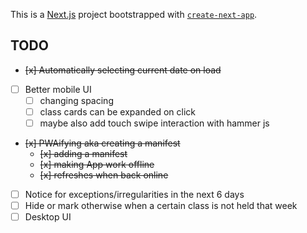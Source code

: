 This is a [Next.js](https://nextjs.org/) project bootstrapped with [`create-next-app`](https://github.com/vercel/next.js/tree/canary/packages/create-next-app).

## TODO

- ~~[x] Automatically selecting current date on load~~
- [ ] Better mobile UI
    - [ ] changing spacing
    - [ ] class cards can be expanded on click
    - [ ] maybe also add touch swipe interaction with hammer js
- ~~[x] PWAifying aka creating a manifest~~
    - ~~[x] adding a manifest~~
    - ~~[x] making App work offline~~
    - ~~[x] refreshes when back online~~ 
- [ ] Notice for exceptions/irregularities in the next 6 days
- [ ] Hide or mark otherwise when a certain class is not held that week
- [ ] Desktop UI
